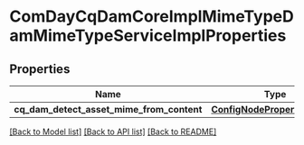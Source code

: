 # ComDayCqDamCoreImplMimeTypeDamMimeTypeServiceImplProperties

## Properties
Name | Type | Description | Notes
------------ | ------------- | ------------- | -------------
**cq_dam_detect_asset_mime_from_content** | [**ConfigNodePropertyBoolean**](ConfigNodePropertyBoolean.md) |  | [optional] 

[[Back to Model list]](../README.md#documentation-for-models) [[Back to API list]](../README.md#documentation-for-api-endpoints) [[Back to README]](../README.md)


